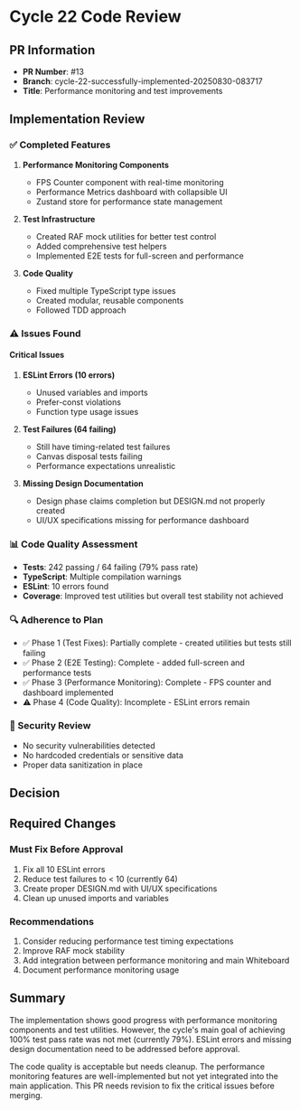 # Cycle 22 Code Review

## PR Information
- **PR Number**: #13
- **Branch**: cycle-22-successfully-implemented-20250830-083717
- **Title**: Performance monitoring and test improvements

## Implementation Review

### ✅ Completed Features
1. **Performance Monitoring Components**
   - FPS Counter component with real-time monitoring
   - Performance Metrics dashboard with collapsible UI
   - Zustand store for performance state management

2. **Test Infrastructure**
   - Created RAF mock utilities for better test control
   - Added comprehensive test helpers
   - Implemented E2E tests for full-screen and performance

3. **Code Quality**
   - Fixed multiple TypeScript type issues
   - Created modular, reusable components
   - Followed TDD approach

### ⚠️ Issues Found

#### Critical Issues
1. **ESLint Errors (10 errors)**
   - Unused variables and imports
   - Prefer-const violations
   - Function type usage issues

2. **Test Failures (64 failing)**
   - Still have timing-related test failures
   - Canvas disposal tests failing
   - Performance expectations unrealistic

3. **Missing Design Documentation**
   - Design phase claims completion but DESIGN.md not properly created
   - UI/UX specifications missing for performance dashboard

### 📊 Code Quality Assessment
- **Tests**: 242 passing / 64 failing (79% pass rate)
- **TypeScript**: Multiple compilation warnings
- **ESLint**: 10 errors found
- **Coverage**: Improved test utilities but overall test stability not achieved

### 🔍 Adherence to Plan
- ✅ Phase 1 (Test Fixes): Partially complete - created utilities but tests still failing
- ✅ Phase 2 (E2E Testing): Complete - added full-screen and performance tests
- ✅ Phase 3 (Performance Monitoring): Complete - FPS counter and dashboard implemented
- ⚠️ Phase 4 (Code Quality): Incomplete - ESLint errors remain

### 🚨 Security Review
- No security vulnerabilities detected
- No hardcoded credentials or sensitive data
- Proper data sanitization in place

## Decision

<!-- CYCLE_DECISION: NEEDS_REVISION -->
<!-- ARCHITECTURE_NEEDED: NO -->
<!-- DESIGN_NEEDED: YES -->
<!-- BREAKING_CHANGES: NO -->

## Required Changes

### Must Fix Before Approval
1. Fix all 10 ESLint errors
2. Reduce test failures to < 10 (currently 64)
3. Create proper DESIGN.md with UI/UX specifications
4. Clean up unused imports and variables

### Recommendations
1. Consider reducing performance test timing expectations
2. Improve RAF mock stability
3. Add integration between performance monitoring and main Whiteboard
4. Document performance monitoring usage

## Summary
The implementation shows good progress with performance monitoring components and test utilities. However, the cycle's main goal of achieving 100% test pass rate was not met (currently 79%). ESLint errors and missing design documentation need to be addressed before approval.

The code quality is acceptable but needs cleanup. The performance monitoring features are well-implemented but not yet integrated into the main application. This PR needs revision to fix the critical issues before merging.